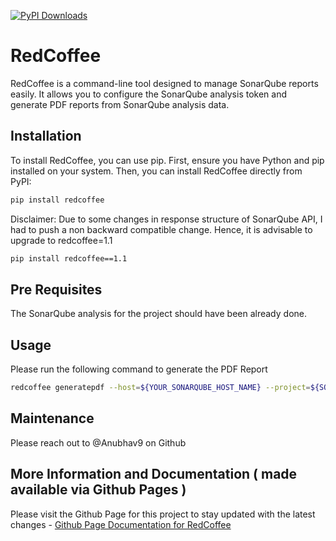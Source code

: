 [![PyPI Downloads](https://static.pepy.tech/badge/redcoffee)](https://pepy.tech/projects/redcoffee)

# RedCoffee

RedCoffee is a command-line tool designed to manage SonarQube reports easily. It allows you to configure the SonarQube analysis token and generate PDF reports from SonarQube analysis data.

## Installation

To install RedCoffee, you can use pip. First, ensure you have Python and pip installed on your system. Then, you can install RedCoffee directly from PyPI:

```bash
pip install redcoffee
```

Disclaimer: Due to some changes in response structure of SonarQube API, I had to push a non backward compatible change. Hence, it is advisable to upgrade to redcoffee=1.1
```bash
pip install redcoffee==1.1
```


## Pre Requisites

The SonarQube analysis for the project should have been already done.

## Usage

Please run the following command to generate the PDF Report

```bash
redcoffee generatepdf --host=${YOUR_SONARQUBE_HOST_NAME} --project=${SONARQUBE_PROJECT_KEY} --path=${PATH WHERE PDF FILE IS TO BE STORED} --token=${SONARQUBE_USER_TOKEN}
```

## Maintenance

Please reach out to @Anubhav9 on Github

## More Information and Documentation ( made available via Github Pages )

Please visit the Github Page for this project to stay updated with the latest changes - [Github Page Documentation for RedCoffee](https://anubhav9.github.io/RedCoffee)

